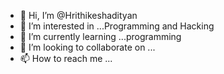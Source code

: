 - 👋 Hi, I’m @Hrithikeshadityan
- 👀 I’m interested in ...Programming and Hacking 
- 🌱 I’m currently learning ...programming 
- 💞️ I’m looking to collaborate on ...
- 📫 How to reach me ...

<!---
Hrithikeshadityan/Hrithikeshadityan is a ✨ special ✨ repository because its `README.md` (this file) appears on your GitHub profile.
You can click the Preview link to take a look at your changes.
--->
